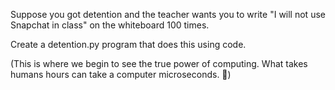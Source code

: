 Suppose you got detention and the teacher wants you to write "I will not use Snapchat in class" on the whiteboard 100 times.

Create a detention.py program that does this using code.

(This is where we begin to see the true power of computing. What takes humans hours can take a computer microseconds. 🤯)

